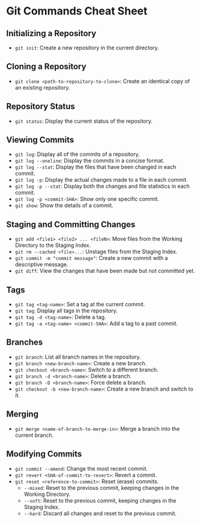 # Git Commands Cheat Sheet

## Initializing a Repository

- `git init`: Create a new repository in the current directory.

## Cloning a Repository

- `git clone <path-to-repository-to-clone>`: Create an identical copy of an existing repository.

## Repository Status

- `git status`: Display the current status of the repository.

## Viewing Commits

- `git log`: Display all of the commits of a repository.
- `git log --oneline`: Display the commits in a concise format.
- `git log --stat`: Display the files that have been changed in each commit.
- `git log -p`: Display the actual changes made to a file in each commit.
- `git log -p --stat`: Display both the changes and file statistics in each commit.
- `git log -p <commit-SHA>`: Show only one specific commit.
- `git show`: Show the details of a commit.

## Staging and Committing Changes

- `git add <file1> <file2> ... <fileN>`: Move files from the Working Directory to the Staging Index.
- `git rm --cached <file>...`: Unstage files from the Staging Index.
- `git commit -m "commit message"`: Create a new commit with a descriptive message.
- `git diff`: View the changes that have been made but not committed yet.

## Tags

- `git tag <tag-name>`: Set a tag at the current commit.
- `git tag`: Display all tags in the repository.
- `git tag -d <tag-name>`: Delete a tag.
- `git tag -a <tag-name> <commit-SHA>`: Add a tag to a past commit.

## Branches

- `git branch`: List all branch names in the repository.
- `git branch <new-branch-name>`: Create a new branch.
- `git checkout <branch-name>`: Switch to a different branch.
- `git branch -d <branch-name>`: Delete a branch.
- `git branch -D <branch-name>`: Force delete a branch.
- `git checkout -b <new-branch-name>`: Create a new branch and switch to it.

## Merging

- `git merge <name-of-branch-to-merge-in>`: Merge a branch into the current branch.

## Modifying Commits

- `git commit --amend`: Change the most recent commit.
- `git revert <SHA-of-commit-to-revert>`: Revert a commit.
- `git reset <reference-to-commit>`: Reset (erase) commits.
  - `--mixed`: Reset to the previous commit, keeping changes in the Working Directory.
  - `--soft`: Reset to the previous commit, keeping changes in the Staging Index.
  - `--hard`: Discard all changes and reset to the previous commit.

